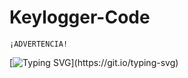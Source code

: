 # Keylogger-Code

``` 
¡ADVERTENCIA!
```

[![Typing SVG](https://readme-typing-svg.herokuapp.com?size=11&color=F70000&center=falso&vCenter=falso&lines=El+autor+de+este+Keylogger+no+se+hace+responsable+;por+el+mal+uso+que+se+le+pueda+dar.)](https://git.io/typing-svg)
